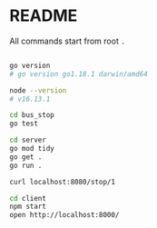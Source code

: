 # README

All commands start from root `.`

```sh

go version
# go version go1.18.1 darwin/amd64

node --version
# v16.13.1

cd bus_stop
go test

cd server
go mod tidy
go get .
go run .

curl localhost:8080/stop/1

cd client
npm start
open http://localhost:8000/

```